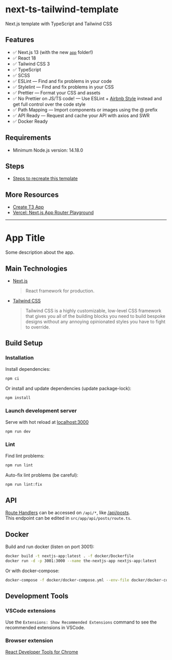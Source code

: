 # next-ts-tailwind-template

Next.js template with TypeScript and Tailwind CSS

## Features

- ✅️ Next.js 13 (with the new [`app`](https://beta.nextjs.org/docs/app-directory-roadmap) folder!)
- ✅️ React 18
- ✅️ Tailwind CSS 3
- ✅️ TypeScript
- ✅️ SCSS
- ✅️ ESLint — Find and fix problems in your code
- ✅️ Stylelint — Find and fix problems in your CSS
- ✅️ Prettier — Format your CSS and assets
- ✅️ No Prettier on JS/TS code! — Use ESLint + [Airbnb Style](https://github.com/airbnb/javascript) instead and
  get full control over the code style
- ✅️ Path Mapping — Import components or images using the @ prefix
- ✅️ API Ready — Request and cache your API with axios and SWR
- ✅️ Docker Ready

## Requirements

- Minimum Node.js version: 14.18.0

## Steps

- [Steps to recreate this template](docs/steps.md)

## More Resources

- [Create T3 App](https://create.t3.gg/)
- [Vercel: Next.js App Router Playground](https://github.com/vercel/app-playground)

---

# App Title

Some description about the app.

## Main Technologies

- [Next.js](https://nextjs.org)
  > React framework for production.
- [Tailwind CSS](https://tailwindcss.com)
  > Tailwind CSS is a highly customizable, low-level CSS framework that gives you all of the building blocks you need to build bespoke designs without any annoying opinionated styles you have to fight to override.

## Build Setup

### Installation

Install dependencies:

```bash
npm ci
```

Or install and update dependencies (update package-lock):

```bash
npm install
```

### Launch development server

Serve with hot reload at [localhost:3000](http://localhost:3000)

```bash
npm run dev
```

### Lint

Find lint problems:

```bash
npm run lint
```

Auto-fix lint problems (be careful):

```bash
npm run lint:fix
```

## API

[Route Handlers](https://beta.nextjs.org/docs/routing/route-handlers) can be accessed on `/api/*`, like [/api/posts](http://localhost:3000/api/posts).  
This endpoint can be edited in `src/app/api/posts/route.ts`.

## Docker

Build and run docker (listen on port 3001):

```bash
docker build -t nextjs-app:latest . -f docker/Dockerfile
docker run -d -p 3001:3000 --name the-nextjs-app nextjs-app:latest
```

Or with docker-compose:

```bash
docker-compose -f docker/docker-compose.yml --env-file docker/docker-compose.env -p nextjs-app up -d
```

## Development Tools

### VSCode extensions

Use the `Extensions: Show Recommended Extensions` command to see the recommended extensions in VSCode.

### Browser extension

[React Developer Tools for Chrome](https://chrome.google.com/webstore/detail/react-developer-tools/fmkadmapgofadopljbjfkapdkoienihi)
